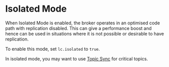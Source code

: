# Isolated Mode

When Isolated Mode is enabled, the broker operates in an optimised code path with replication disabled. This can give a performance boost and hence can be used in situations where it is not possible or desirable to have replication.

To enable this mode, set `lc.isolated` to `true`.

In isolated mode, you may want to use [Topic Sync](./topicSync.md) for critical topics.